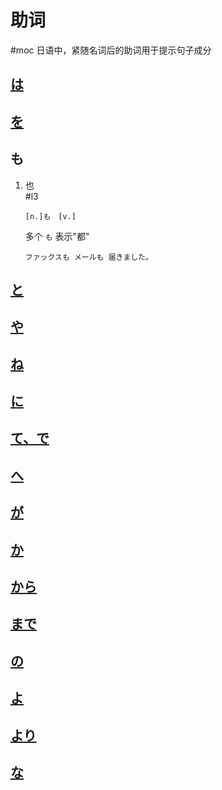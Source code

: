 # 助词  
 #moc
日语中，紧随名词后的助词用于提示句子成分  

## [は](は.md)

## [を](を.md)

## も  

1. 也  
     #l3

    ```nihongo  
    [n.]も　[v.]  
    ```

    多个 `も` 表示"都"  

    ```nihongo
    ファックスも メールも 届きました。
    ```

## [と](と.md)

## [や](や.md)

## [ね](ね.md)  


## [に](に.md)

## [て、で](て、で.md)

## [へ](へ.md)

## [が](が.md)

## [か](か.md)

## [から](から.md)

## [まで](まで.md)

## [の](の.md)
## [よ](よ.md)

## [より](より.md)

## [な](な.md)